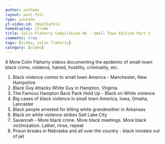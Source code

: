 ```yaml
---
author: nethoax
layout: post-full
type: youtube
yt-video-id: JUukIIqtblo
homedisplay: iframe
title: Colin Flaherty Compilation 66 - Small Town Edition Part 2
comments: true
tags: [video, colin flaherty]
category: [video]
---
```

8 More Colin Flaherty videos documenting the epidemic of small-town black crime, violence, hatred, hostility, criminality, etc.

1. Black violence comes to small town America - Manchester, New Hampshire
2. Black Guy Attacks White Guy in Hampton, Virginia
3. The Famous Hampton Back Pack Hold Up - Black on White violence
4. Big cases of black violence in small town America, Iowa, Omaha, Lancaster
5. Black people arrested for killing white grandmother in Arkansas
6. Black on white violence strikes Salt Lake City
7. Savannah - More black crime. More black meetings. More black victimization. Lather, rinse, repeat
8. Prison breaks in Nebraska and all over the country - black inmates out of jail
